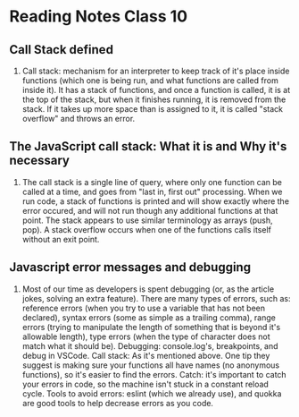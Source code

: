 # Reading Notes Class 10

## Call Stack defined

  1. Call stack: mechanism for an interpreter to keep track of it's place inside functions (which one is being run, and what functions are called from inside it). It has a stack of functions, and once a function is called, it is at the top of the stack, but when it finishes running, it is removed from the stack. If it takes up more space than is assigned to it, it is called "stack overflow" and throws an error.
  
## The JavaScript call stack: What it is and Why it's necessary

  1. The call stack is a single line of query, where only one function can be called at a time, and goes from "last in, first out" processing. When we run code, a stack of functions is printed and will show exactly where the error occured, and will not run though any additional functions at that point. The stack appears to use similar terminology as arrays (push, pop). A stack overflow occurs when one of the functions calls itself without an exit point. 
  
## Javascript error messages and debugging

  1. Most of our time as developers is spent debugging (or, as the article jokes, solving an extra feature). There are many types of errors, such as: reference errors (when you try to use a variable that has not been declared), syntax errors (some as simple as a trailing comma), range errors (trying to manipulate the length of something that is beyond it's allowable length), type errors (when the type of character does not match what it should be). Debugging: console.log's, breakpoints, and debug in VSCode. Call stack: As it's mentioned above. One tip they suggest is making sure your functions all have names (no anonymous functions), so it's easier to find the errors. Catch: it's important to catch your errors in code, so the machine isn't stuck in a constant reload cycle. Tools to avoid errors: eslint (which we already use), and quokka are good tools to help decrease errors as you code.
